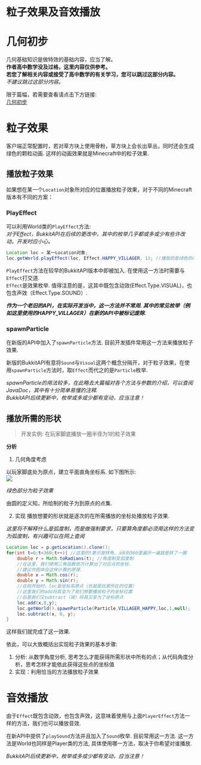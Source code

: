 # 粒子效果及音效播放

# 几何初步

几何基础知识是做特效的基础内容，应当了解。  
**作者高中数学没及过格，这里内容仅供参考。**  
**若您了解相关内容或接受了高中数学的有关学习，您可以跳过这部分内容。**  
*不建议跳过这部分内容。*  

限于篇幅，若需要查看请点击下方链接:  
[几何初步](brm-2-7-math.md)


# 粒子效果

客户端正常配置时，若对草方块上使用骨粉，草方块上会长出草丛，同时还会生成绿色的颗粒动画. 这样的动画效果就是Minecraft中的粒子效果.  

## 播放粒子效果
如果想在某一个`Location`对象所对应的位置播放粒子效果，对于不同的Minecraft版本有不同的方案：  

### PlayEffect
可以利用World类的`PlayEffect`方法:  
*对于Effect，BukkitAPI在后续的更改中，其中的枚举几乎都或多或少有些许改动。开发时应小心。*  

```java
Location loc = 某一Location对象;
loc.getWorld.playEffect(loc, Effect.HAPPY_VILLAGER, 1); //播放的是绿色的闪光星星⭐效果
```

`PlayEffect`方法在较早的BukkitAPI版本中即被加入. 在使用这一方法时需要与`Effect`打交道.  
`Effect`是效果枚举. 值得注意的是，这其中既包含动效(Effect.Type.VISUAL)，也包含声效（Effect.Type.SOUND）.  

***作为一个老旧的API，在实际开发当中，这一方法并不常用. 其中的常见枚举（例如这里使用的HAPPY_VILLAGER）在新的API中被标记废除.***

### spawnParticle
在新版的API中加入了`spawnParticle`方法. 目前开发插件常用这一方法来播放粒子效果.  

新版的BukkitAPI有意将`Sound`与`Visual`这两个概念分隔开，对于粒子效果，在使用`spawnParticle`方法时，取`Effect`而代之的是`Particle`枚举.

*spawnParticle的用法较多，在此略去大篇幅对各个方法与参数的介绍，可以查阅JavaDoc，其中有十分简单易懂的注释.*  
*BukkitAPI后续更新中，枚举或多或少都有变动，应当注意！*

## 播放所需的形状

> 开发实例: 在玩家脚底播放一圈半径为1的粒子效果

**分析**  
1. 几何角度考虑  

以玩家脚底处为原点，建立平面直角坐标系. 如下图所示:  
![](https://i.loli.net/2019/07/12/5d2893acab56b12879.jpg)

*绿色部分为粒子效果*

由圆的定义知，所绘制的粒子为到原点的点集.

2. 实现
播放想要的形状就是逐次的在所需播放的坐标处播放粒子效果.

*这里将不解释什么是弧度制，而是做强制要求，只要算角度都必须用这样的方法变为弧度制，有兴趣可以在网上查阅*  

```java
Location loc = p.getLocation().clone();
for(int t=0;t<360;t++){ //这里的t表示旋转角，从0到360度遍历一遍就是转了一圈
    double r = Math.toRadians(t); //角度制变弧度制
    //在这里，我们使用三角函数依次计算出了对应点的坐标.
    //建议作图体会这样计算的原理.
    double x = Math.cos(r);
    double y = Math.sin(r);
    //在刚开始时，loc是坐标系原点（也就是玩家所在的位置）
    //这里我们的add将其变为了我们想要播放粒子的坐标位置
    //后面我们又subtract（减）将其又变为了坐标原点
    loc.add(x,0,y);
    loc.getWorld().spawnParticle(Particle.VILLAGER_HAPPY,loc,1,null);
    loc.subtract(x, 0, y);
}
```

这样我们就完成了这一效果.

依此，可以大致概括出实现粒子效果的基本步骤:  
1. 分析: 从数学角度分析, 思考怎么才能获得所需形状中所有的点；从代码角度分析，思考怎样才能依此获得这些点的坐标值
2. 实现：利用恰当的方法播放粒子效果

# 音效播放
由于`Effect`既包含动效，也包含声效，这意味着使用与上面`PlayerEffect`方法一样的方法，我们也可以播放音效.

在新API中提供了`playSound`方法并且加入了`Sound`枚举. 目前常用这一方法. 这一方法是World也同样是Player类的方法, 具体使用哪一方法，取决于你希望对谁播放.

*BukkitAPI后续更新中，枚举或多或少都有变动，应当注意！*
